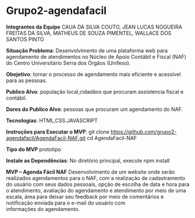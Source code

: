 # Grupo2-agendafacil
**Integrantes da Equipe**
CAUA DA SILVA COUTO,
JEAN LUCAS NOGUEIRA FREITAS DA SILVA,
MATHEUS DE SOUZA PIMENTEL,
WALLACE DOS SANTOS PINTO



**Situação Problema**:
Desenvolvimento de uma plataforma web para agendamento de atendimentos no Núcleo de Apoio Contábil e Fiscal (NAF) do Centro Universitário Serra dos Órgãos (Unifeso).


**Obejetivo**:
tornar o processo de agendamento mais eficiente e acessível para as pessoas.


**Publico Alvo**:
população local,cidadãos que procuram assistencia fiscal e contábil.



**Dores do Publico Alvo**:
pessoas que procuram um agendamento do NAF.


**Tecnologias**:
HTML,CSS.JAVASCRIPT


**Instruções para Executar o MVP**:
git clone https://github.com/grupo2-agendafacil/AgendaFacil-NAF.git
cd AgendaFacil-NAF

**Tipo do MVP** 
prototipo

**Instale as Dependências**:
No diretório principal, execute
npm install

**MVP – Agenda Fácil NAF**
Desenvolvimento de um website onde serão realizados agendamentos para o NAF, com a realização de cadastramento do usuário com seus dados pessoais, opção de escolha de data e hora para o atendimento, avaliação do agendamento e atendimento por meio de uma escala, área para deixar seu feedback por meio de comentários e notificação enviada para o e-mail do usuário com informações do agendamento.
